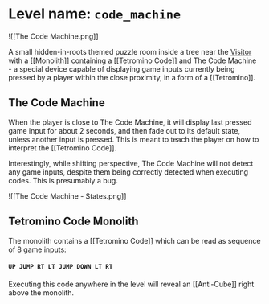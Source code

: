 # Level name: `code_machine`
![[The Code Machine.png]]

A small hidden-in-roots themed puzzle room inside a tree near the [Visitor](Visitor%20Area.md) with a [[Monolith]] containing a [[Tetromino Code]] and The Code Machine - a special device capable of displaying game inputs currently being pressed by a player within the close proximity, in a form of a [[Tetromino]].

## The Code Machine

When the player is close to The Code Machine, it will display last pressed game input for about 2 seconds, and then fade out to its default state, unless another input is pressed. This is meant to teach the player on how to interpret the [[Tetromino Code]].

Interestingly, while shifting perspective, The Code Machine will not detect any game inputs, despite them being correctly detected when executing codes. This is presumably a bug.

![[The Code Machine - States.png]]

## Tetromino Code Monolith

The monolith contains a [[Tetromino Code]] which can be read as sequence of 8 game inputs:
#### `UP JUMP RT LT JUMP DOWN LT RT`

Executing this code anywhere in the level will reveal an [[Anti-Cube]] right above the monolith.